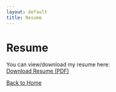 ```yaml
---
layout: default
title: Resume
---
```


# Resume

You can view/download my resume here:  
[Download Resume (PDF)](assets/resume.pdf)

[Back to Home](index.md)
